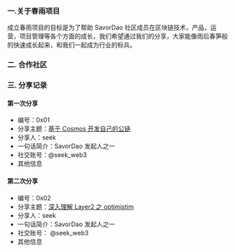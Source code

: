 ### 一.关于春雨项目

成立春雨项目的目标是为了帮助 SavorDao 社区成员在区块链技术，产品，运营，项目管理等各个方面的成长，我们希望通过我们的分享，大家能像雨后春笋般的快速成长起来，和我们一起成为行业的标兵。

### 二. 合作社区

### 三. 分享记录

#### 第一次分享

- 编号：0x01
- 分享主题：[基于 Cosmos 开发自己的公链]() 
- 分享人：seek
- 一句话简介：SavorDao 发起人之一    
- 社交账号：@seek_web3
- 其他信息

#### 第二次分享

- 编号：0x02
- 分享主题：[深入理解 Layer2 之 optimistim](https://github.com/SavourDao/spring-rain/blob/main/src/optimistim.md)
- 分享人：seek
- 一句话简介：SavorDao 发起人之一    
- 社交账号： @seek_web3 
- 其他信息

